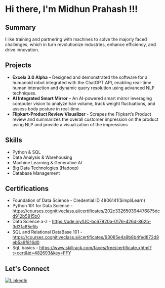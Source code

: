 # Hi there, I'm Midhun Prahash !!!

## Summary
I like training and partnering with machines to solve the majorly faced challenges, which in turn revolutionize industries,
enhance efficiency, and drive innovation.

## Projects
- **Excela 3.0 Alpha** – Designed and demonstrated the software for a humanoid robot integrated with the ChatGPT API, enabling real-time human interaction and dynamic query resolution using advanced NLP techniques.  
- **AI Integrated Smart Mirror** – An AI-powered smart mirror leveraging computer vision to analyze hair volume, track weight fluctuations, and assess body posture in real-time.  
- **Flipkart-Product Review Visualizer** - Scrapes the Flipkart’s Product review and summarizes the overall customer
impression on the product using NLP and provide a visualization of the impressions  

## Skills
- Python & SQL
- Data Analysis & Warehousing
- Machine Learning & Generative AI
- Big Data Technologies (Hadoop)
- Database Management

## Certifications
- Foundation of Data Science - Credential ID 4806141(SimpliLearn)
- Python 101 for Data Science - https://courses.cognitiveclass.ai/certificates/202c332650394476875dcd912b5815b0
- Data Science a-z - https://ude.my/UC-bc67920a-0176-426d-862b-3d31a85efib
- SQL and Relational DataBase 101 - https://courses.cognitiveclass.ai/certificates/93085e4a9b8b4fed872d8eb5a9f816d0
- SqL basics - https://www.skillrack.com/faces/free/certificate.xhtml?t=cert&id=482693&key=FFY

## Let's Connect
[![LinkedIn](https://img.shields.io/badge/LinkedIn-0A66C2?style=for-the-badge&logo=linkedin&logoColor=white)](https://www.linkedin.com/in/midhun-prahash-14ab24292/)  


